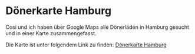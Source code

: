 # Dönerkarte Hamburg

Cosi und ich haben über Google Maps alle Dönerläden in Hamburg gesucht und in einer Karte zusammengefasst. 

Die Karte ist unter folgendem Link zu finden: [Dönerkarte Hamburg](https://rex2go.github.io/doenerkarte-hamburg)
